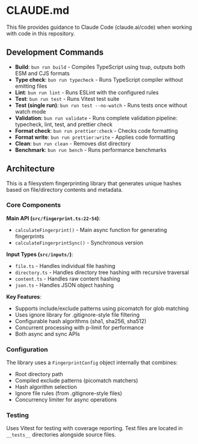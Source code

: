 # CLAUDE.md

This file provides guidance to Claude Code (claude.ai/code) when working with code in this repository.

## Development Commands

- **Build**: `bun run build` - Compiles TypeScript using tsup, outputs both ESM and CJS formats
- **Type check**: `bun run typecheck` - Runs TypeScript compiler without emitting files
- **Lint**: `bun run lint` - Runs ESLint with the configured rules
- **Test**: `bun run test` - Runs Vitest test suite
- **Test (single run)**: `bun run test --no-watch` - Runs tests once without watch mode
- **Validation**: `bun run validate` - Runs complete validation pipeline: typecheck, lint, test, and prettier check
- **Format check**: `bun run prettier:check` - Checks code formatting
- **Format write**: `bun run prettier:write` - Applies code formatting
- **Clean**: `bun run clean` - Removes dist directory
- **Benchmark**: `bun run bench` - Runs performance benchmarks

## Architecture

This is a filesystem fingerprinting library that generates unique hashes based on file/directory contents and metadata.

### Core Components

**Main API (`src/fingerprint.ts:22-54`)**:

- `calculateFingerprint()` - Main async function for generating fingerprints
- `calculateFingerprintSync()` - Synchronous version

**Input Types (`src/inputs/`)**:

- `file.ts` - Handles individual file hashing
- `directory.ts` - Handles directory tree hashing with recursive traversal
- `content.ts` - Handles raw content hashing
- `json.ts` - Handles JSON object hashing

**Key Features**:

- Supports include/exclude patterns using picomatch for glob matching
- Uses ignore library for .gitignore-style file filtering
- Configurable hash algorithms (sha1, sha256, sha512)
- Concurrent processing with p-limit for performance
- Both async and sync APIs

### Configuration

The library uses a `FingerprintConfig` object internally that combines:

- Root directory path
- Compiled exclude patterns (picomatch matchers)
- Hash algorithm selection
- Ignore file rules (from .gitignore-style files)
- Concurrency limiter for async operations

### Testing

Uses Vitest for testing with coverage reporting. Test files are located in `__tests__` directories alongside source files.
